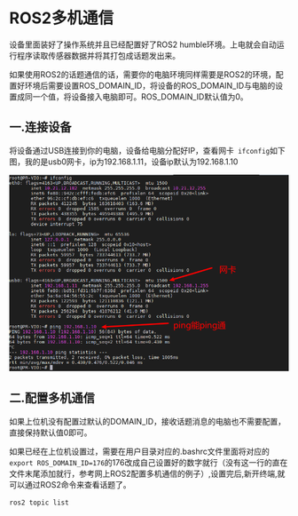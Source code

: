 # ROS2多机通信

设备里面装好了操作系统并且已经配置好了ROS2 humble环境。上电就会自动运行程序读取传感器数据并将其打包成话题发出来。

如果使用ROS2的话题通信的话，需要你的电脑环境同样需要是ROS2的环境，配置好环境后需要设置ROS\_DOMAIN\_ID，将设备的ROS\_DOMAIN\_ID与电脑的设置成同一个值，将设备接入电脑即可。ROS\_DOMAIN\_ID默认值为0。

## 一.连接设备

将设备通过USB连接到你的电脑，设备给电脑分配好IP，查看网卡` ifconfig`如下图，我的是usb0网卡，ip为192.168.1.11，设备ip默认为192.168.1.10

![](image/image_602KdtXnWe.png)

## 二.配置多机通信

如果上位机没有配置过默认的DOMAIN_ID，接收话题消息的电脑也不需要配置，直接保持默认值0即可。

如果已经在上位机设置过，需要在用户目录对应的.bashrc文件里面将对应的`export ROS_DOMAIN_ID=176`的176改成自己设置好的数字就行（没有这一行的直在文件末尾添加就行，参考网上ROS2配置多机通信的例子）,设置完后,新开终端,就可以通过ROS2命令来查看话题了。

```Bash
ros2 topic list
```
